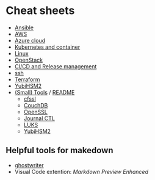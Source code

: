 Cheat sheets
============

* [Ansible](ansible/)
* [AWS](aws/README.md)
* [Azure cloud](azure/)
* [Kubernetes and container](k8s_and_container/README.md)
* [Linux](linux/)
* [OpenStack](openstack.md)
* [CI/CD and Release management](cicd/README.md)
* [ssh](tools/ssh.md)
* [Terraform](terraform/)
* [YubiHSM2](yubihsm2/yubihsm2.md)
* [(Small) Tools](tools/) / [README](tools/README.md)
  * [cfssl](tools/cfssl.md)
  * [CouchDB](tools/couchdb.md)
  * [OpenSSL](tools/openssl.md)
  * [Journal CTL](tool/journalctl.md)
  * [LUKS](tools/luks.md)
  * [YubiHSM2](tools/yubihsm2.md)

Helpful tools for makedown
--------------------------

* [ghostwriter](http://github.com/wereturtle/ghostwriter)
* Visual Code extention: *Markdown Preview Enhanced*